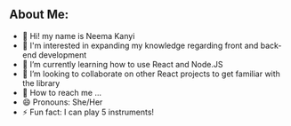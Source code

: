 ## About Me:
- 👋 Hi! my name is Neema Kanyi
- 🌟 I'm interested in expanding my knowledge regarding front and back-end development
- 🌱 I’m currently learning how to use React and Node.JS
- 🤍 I’m looking to collaborate on other React projects to get familiar with the library
- 📲 How to reach me ...
- 😄 Pronouns: She/Her
- ⚡ Fun fact: I can play 5 instruments! 

<!---
nwk8/nwk8 is a ✨ special ✨ repository because its `README.md` (this file) appears on your GitHub profile.
You can click the Preview link to take a look at your changes.
--->
